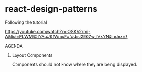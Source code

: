 # react-design-patterns 

Following the tutorial

https://youtube.com/watch?v=iOSKV2rmj-A&list=PLWMB5IYAuU6fWmpFofddsd2E67w_iVxYN&index=2

AGENDA

1. Layout Components
   
   Components should not know where they are being displayed.
